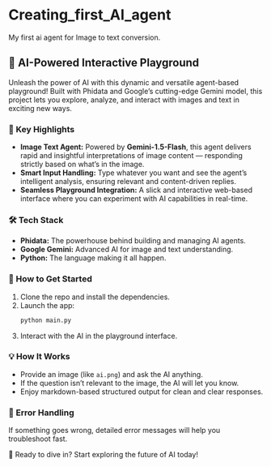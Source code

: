 # Creating_first_AI_agent

My first ai agent for Image to text conversion.

## 🚀 AI-Powered Interactive Playground
Unleash the power of AI with this dynamic and versatile agent-based playground! Built with Phidata and Google’s cutting-edge Gemini model, this project lets you explore, analyze, and interact with images and text in exciting new ways.

### 🌟 Key Highlights
- **Image Text Agent:** Powered by **Gemini-1.5-Flash**, this agent delivers rapid and insightful interpretations of image content — responding strictly based on what’s in the image.
- **Smart Input Handling:** Type whatever you want and see the agent’s intelligent analysis, ensuring relevant and content-driven replies.
- **Seamless Playground Integration:** A slick and interactive web-based interface where you can experiment with AI capabilities in real-time.

### 🛠️ Tech Stack
- **Phidata:** The powerhouse behind building and managing AI agents.
- **Google Gemini:** Advanced AI for image and text understanding.
- **Python:** The language making it all happen.

### 🚀 How to Get Started
1. Clone the repo and install the dependencies.
2. Launch the app:
   ```bash
   python main.py
   ```
3. Interact with the AI in the playground interface.

### 💡 How It Works
- Provide an image (like `ai.png`) and ask the AI anything.
- If the question isn’t relevant to the image, the AI will let you know.
- Enjoy markdown-based structured output for clean and clear responses.

### 🐛 Error Handling
If something goes wrong, detailed error messages will help you troubleshoot fast.

🎉 Ready to dive in? Start exploring the future of AI today!

